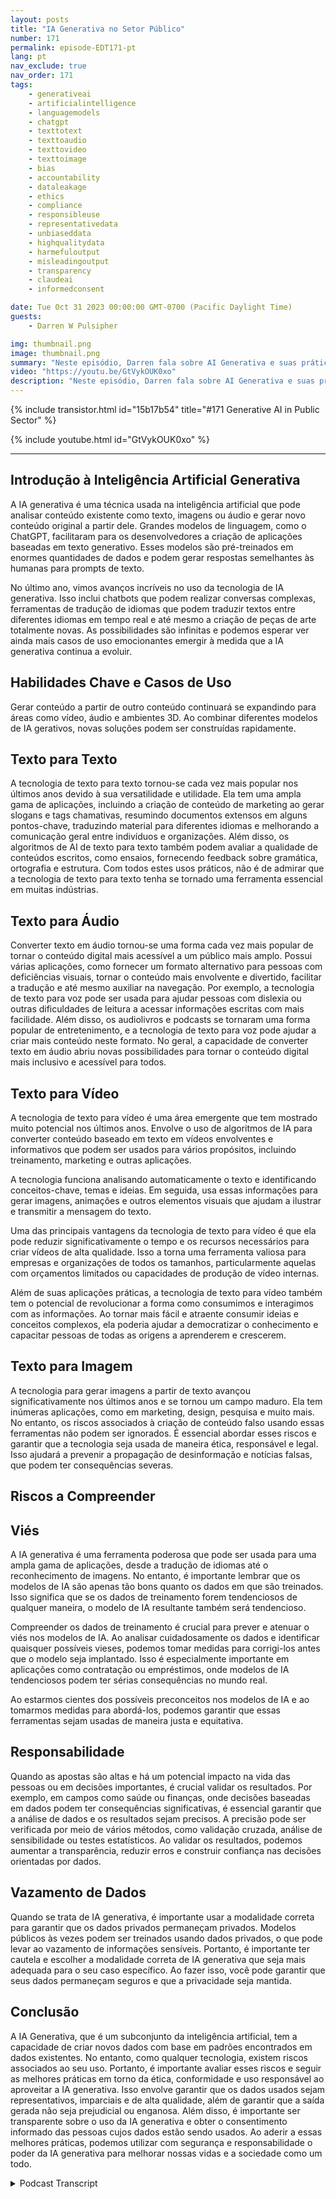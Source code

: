 ```yaml
---
layout: posts
title: "IA Generativa no Setor Público"
number: 171
permalink: episode-EDT171-pt
lang: pt
nav_exclude: true
nav_order: 171
tags:
    - generativeai
    - artificialintelligence
    - languagemodels
    - chatgpt
    - texttotext
    - texttoaudio
    - texttovideo
    - texttoimage
    - bias
    - accountability
    - dataleakage
    - ethics
    - compliance
    - responsibleuse
    - representativedata
    - unbiaseddata
    - highqualitydata
    - harmefuloutput
    - misleadingoutput
    - transparency
    - claudeai
    - informedconsent

date: Tue Oct 31 2023 00:00:00 GMT-0700 (Pacific Daylight Time)
guests:
    - Darren W Pulsipher

img: thumbnail.png
image: thumbnail.png
summary: "Neste episódio, Darren fala sobre AI Generativa e suas práticas de uso. A AI Generativa está explodindo com novas capacidades, como criar texto, imagens, vídeo e áudio. No entanto, existem riscos, como viés, responsabilidade e vazamento de dados, que precisam ser abordados."
video: "https://youtu.be/GtVykOUK0xo"
description: "Neste episódio, Darren fala sobre AI Generativa e suas práticas de uso. A AI Generativa está explodindo com novas capacidades, como criar texto, imagens, vídeo e áudio. No entanto, existem riscos, como viés, responsabilidade e vazamento de dados, que precisam ser abordados."
---
```


<div>
{% include transistor.html id="15b17b54" title="#171 Generative AI in Public Sector" %}

{% include youtube.html id="GtVykOUK0xo" %}
</div>

---

## Introdução à Inteligência Artificial Generativa

A IA generativa é uma técnica usada na inteligência artificial que pode analisar conteúdo existente como texto, imagens ou áudio e gerar novo conteúdo original a partir dele. Grandes modelos de linguagem, como o ChatGPT, facilitaram para os desenvolvedores a criação de aplicações baseadas em texto generativo. Esses modelos são pré-treinados em enormes quantidades de dados e podem gerar respostas semelhantes às humanas para prompts de texto.

No último ano, vimos avanços incríveis no uso da tecnologia de IA generativa. Isso inclui chatbots que podem realizar conversas complexas, ferramentas de tradução de idiomas que podem traduzir textos entre diferentes idiomas em tempo real e até mesmo a criação de peças de arte totalmente novas. As possibilidades são infinitas e podemos esperar ver ainda mais casos de uso emocionantes emergir à medida que a IA generativa continua a evoluir.

## Habilidades Chave e Casos de Uso

Gerar conteúdo a partir de outro conteúdo continuará se expandindo para áreas como vídeo, áudio e ambientes 3D. Ao combinar diferentes modelos de IA gerativos, novas soluções podem ser construídas rapidamente.

## Texto para Texto

A tecnologia de texto para texto tornou-se cada vez mais popular nos últimos anos devido à sua versatilidade e utilidade. Ela tem uma ampla gama de aplicações, incluindo a criação de conteúdo de marketing ao gerar slogans e tags chamativas, resumindo documentos extensos em alguns pontos-chave, traduzindo material para diferentes idiomas e melhorando a comunicação geral entre indivíduos e organizações. Além disso, os algoritmos de AI de texto para texto também podem avaliar a qualidade de conteúdos escritos, como ensaios, fornecendo feedback sobre gramática, ortografia e estrutura. Com todos estes usos práticos, não é de admirar que a tecnologia de texto para texto tenha se tornado uma ferramenta essencial em muitas indústrias.

## Texto para Áudio

Converter texto em áudio tornou-se uma forma cada vez mais popular de tornar o conteúdo digital mais acessível a um público mais amplo. Possui várias aplicações, como fornecer um formato alternativo para pessoas com deficiências visuais, tornar o conteúdo mais envolvente e divertido, facilitar a tradução e até mesmo auxiliar na navegação. Por exemplo, a tecnologia de texto para voz pode ser usada para ajudar pessoas com dislexia ou outras dificuldades de leitura a acessar informações escritas com mais facilidade. Além disso, os audiolivros e podcasts se tornaram uma forma popular de entretenimento, e a tecnologia de texto para voz pode ajudar a criar mais conteúdo neste formato. No geral, a capacidade de converter texto em áudio abriu novas possibilidades para tornar o conteúdo digital mais inclusivo e acessível para todos.

## Texto para Vídeo

A tecnologia de texto para vídeo é uma área emergente que tem mostrado muito potencial nos últimos anos. Envolve o uso de algoritmos de IA para converter conteúdo baseado em texto em vídeos envolventes e informativos que podem ser usados para vários propósitos, incluindo treinamento, marketing e outras aplicações.

A tecnologia funciona analisando automaticamente o texto e identificando conceitos-chave, temas e ideias. Em seguida, usa essas informações para gerar imagens, animações e outros elementos visuais que ajudam a ilustrar e transmitir a mensagem do texto.

Uma das principais vantagens da tecnologia de texto para vídeo é que ela pode reduzir significativamente o tempo e os recursos necessários para criar vídeos de alta qualidade. Isso a torna uma ferramenta valiosa para empresas e organizações de todos os tamanhos, particularmente aquelas com orçamentos limitados ou capacidades de produção de vídeo internas.

Além de suas aplicações práticas, a tecnologia de texto para vídeo também tem o potencial de revolucionar a forma como consumimos e interagimos com as informações. Ao tornar mais fácil e atraente consumir ideias e conceitos complexos, ela poderia ajudar a democratizar o conhecimento e capacitar pessoas de todas as origens a aprenderem e crescerem.

## Texto para Imagem

A tecnologia para gerar imagens a partir de texto avançou significativamente nos últimos anos e se tornou um campo maduro. Ela tem inúmeras aplicações, como em marketing, design, pesquisa e muito mais. No entanto, os riscos associados à criação de conteúdo falso usando essas ferramentas não podem ser ignorados. É essencial abordar esses riscos e garantir que a tecnologia seja usada de maneira ética, responsável e legal. Isso ajudará a prevenir a propagação de desinformação e notícias falsas, que podem ter consequências severas.

## Riscos a Compreender

## Viés

A IA generativa é uma ferramenta poderosa que pode ser usada para uma ampla gama de aplicações, desde a tradução de idiomas até o reconhecimento de imagens. No entanto, é importante lembrar que os modelos de IA são apenas tão bons quanto os dados em que são treinados. Isso significa que se os dados de treinamento forem tendenciosos de qualquer maneira, o modelo de IA resultante também será tendencioso.

Compreender os dados de treinamento é crucial para prever e atenuar o viés nos modelos de IA. Ao analisar cuidadosamente os dados e identificar quaisquer possíveis vieses, podemos tomar medidas para corrigi-los antes que o modelo seja implantado. Isso é especialmente importante em aplicações como contratação ou empréstimos, onde modelos de IA tendenciosos podem ter sérias consequências no mundo real.

Ao estarmos cientes dos possíveis preconceitos nos modelos de IA e ao tomarmos medidas para abordá-los, podemos garantir que essas ferramentas sejam usadas de maneira justa e equitativa.

## Responsabilidade

Quando as apostas são altas e há um potencial impacto na vida das pessoas ou em decisões importantes, é crucial validar os resultados. Por exemplo, em campos como saúde ou finanças, onde decisões baseadas em dados podem ter consequências significativas, é essencial garantir que a análise de dados e os resultados sejam precisos. A precisão pode ser verificada por meio de vários métodos, como validação cruzada, análise de sensibilidade ou testes estatísticos. Ao validar os resultados, podemos aumentar a transparência, reduzir erros e construir confiança nas decisões orientadas por dados.

## Vazamento de Dados

Quando se trata de IA generativa, é importante usar a modalidade correta para garantir que os dados privados permaneçam privados. Modelos públicos às vezes podem ser treinados usando dados privados, o que pode levar ao vazamento de informações sensíveis. Portanto, é importante ter cautela e escolher a modalidade correta de IA generativa que seja mais adequada para o seu caso específico. Ao fazer isso, você pode garantir que seus dados permaneçam seguros e que a privacidade seja mantida.

## Conclusão

A IA Generativa, que é um subconjunto da inteligência artificial, tem a capacidade de criar novos dados com base em padrões encontrados em dados existentes. No entanto, como qualquer tecnologia, existem riscos associados ao seu uso. Portanto, é importante avaliar esses riscos e seguir as melhores práticas em torno da ética, conformidade e uso responsável ao aproveitar a IA generativa. Isso envolve garantir que os dados usados sejam representativos, imparciais e de alta qualidade, além de garantir que a saída gerada não seja prejudicial ou enganosa. Além disso, é importante ser transparente sobre o uso da IA generativa e obter o consentimento informado das pessoas cujos dados estão sendo usados. Ao aderir a essas melhores práticas, podemos utilizar com segurança e responsabilidade o poder da IA generativa para melhorar nossas vidas e a sociedade como um todo.



<details>
<summary> Podcast Transcript </summary>

<p></p>

</details>
